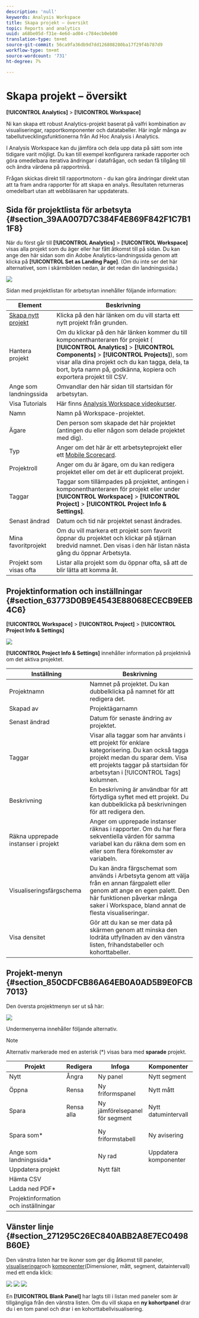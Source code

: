 ```yaml
---
description: 'null'
keywords: Analysis Workspace
title: Skapa projekt – översikt
topic: Reports and analytics
uuid: a68be05d-f31e-4e6d-ad04-c784ecb0eb00
translation-type: tm+mt
source-git-commit: 56ca9fa36db9d7dd126808280ba17f29f4b787d9
workflow-type: tm+mt
source-wordcount: '731'
ht-degree: 7%

---
```



# Skapa projekt – översikt

**[!UICONTROL Analytics]** > **[!UICONTROL Workspace]**

Ni kan skapa ett robust Analytics-projekt baserat på valfri kombination av visualiseringar, rapportkomponenter och datatabeller. Här ingår många av tabellutvecklingsfunktionerna från Ad Hoc Analysis i Analytics.

I Analysis Workspace kan du jämföra och dela upp data på sätt som inte tidigare varit möjligt. Du kan till exempel konfigurera rankade rapporter och göra omedelbara iterativa ändringar i datafrågan, och sedan få tillgång till och ändra värdena på rapportnivå.

Frågan skickas direkt till rapportmotorn - du kan göra ändringar direkt utan att ta fram andra rapporter för att skapa en analys. Resultaten returneras omedelbart utan att webbläsaren har uppdaterats.

## Sida för projektlista för arbetsyta {#section_39AA007D7C384F4E869F842F1C7B11F8}

När du först går till **[!UICONTROL Analytics]** > **[!UICONTROL Workspace]** visas alla projekt som du äger eller har fått åtkomst till på sidan. Du kan ange den här sidan som din Adobe Analytics-landningssida genom att klicka på **[!UICONTROL Set as Landing Page]**. (Om du inte ser det här alternativet, som i skärmbilden nedan, är det redan din landningssida.)

![](assets/sample-project.png)

Sidan med projektlistan för arbetsytan innehåller följande information:

| Element | Beskrivning |
|---|---|
| [Skapa nytt projekt](/help/analyze/analysis-workspace/build-workspace-project/t-freeform-project.md) | Klicka på den här länken om du vill starta ett nytt projekt från grunden. |
| Hantera projekt | Om du klickar på den här länken kommer du till komponenthanteraren för projekt ( **[!UICONTROL Analytics]** > **[!UICONTROL Components]** > **[!UICONTROL Projects]**), som visar alla dina projekt och du kan tagga, dela, ta bort, byta namn på, godkänna, kopiera och exportera projekt till CSV. |
| Ange som landningssida | Omvandlar den här sidan till startsidan för arbetsytan. |
| Visa Tutorials | Här finns [Analysis Workspace videokurser](https://docs.adobe.com/content/help/en/analytics-learn/tutorials/analysis-workspace/analysis-workspace-basics/analysis-workspace-introduction.html). |
| Namn | Namn på Workspace-projektet. |
| Ägare | Den person som skapade det här projektet (antingen du eller någon som delade projektet med dig). |
| Typ | Anger om det här är ett arbetsyteprojekt eller ett [Mobile Scorecard](https://docs.adobe.com/content/help/sv-SE/analytics/analyze/mobapp/home.html). |
| Projektroll | Anger om du är ägare, om du kan redigera projektet eller om det är ett duplicerat projekt. |
| Taggar | Taggar som tillämpades på projektet, antingen i komponenthanteraren för projekt eller under **[!UICONTROL Workspace]** > **[!UICONTROL Project]** > **[!UICONTROL Project Info & Settings]**. |
| Senast ändrad | Datum och tid när projektet senast ändrades. |
| Mina favoritprojekt | Om du vill markera ett projekt som favorit öppnar du projektet och klickar på stjärnan bredvid namnet. Den visas i den här listan nästa gång du öppnar Arbetsyta. |
| Projekt som visas ofta | Listar alla projekt som du öppnar ofta, så att de blir lätta att komma åt. |

## Projektinformation och inställningar {#section_63773D0B9E4543E88068ECECB9EEB4C6}

**[!UICONTROL Workspace]** > **[!UICONTROL Project]** > **[!UICONTROL Project Info & Settings]**

![](assets/projectinfo.png)

**[!UICONTROL Project Info & Settings]** innehåller information på projektnivå om det aktiva projektet.

| Inställning | Beskrivning |
|---|---|
| Projektnamn | Namnet på projektet. Du kan dubbelklicka på namnet för att redigera det. |
| Skapad av | Projektägarnamn |
| Senast ändrad | Datum för senaste ändring av projektet. |
| Taggar | Visar alla taggar som har använts i ett projekt för enklare kategorisering. Du kan också tagga projekt medan du sparar dem. Visa ett projekts taggar på startsidan för arbetsytan i [!UICONTROL Tags] kolumnen. |
| Beskrivning | En beskrivning är användbar för att förtydliga syftet med ett projekt. Du kan dubbelklicka på beskrivningen för att redigera den. |
| Räkna upprepade instanser i projekt | Anger om upprepade instanser räknas i rapporter. Om du har flera sekventiella värden för samma variabel kan du räkna dem som en eller som flera förekomster av variabeln. |
| Visualiseringsfärgschema | Du kan ändra färgschemat som används i Arbetsyta genom att välja från en annan färgpalett eller genom att ange en egen palett. Den här funktionen påverkar många saker i Workspace, bland annat de flesta visualiseringar. |
| Visa densitet | Gör att du kan se mer data på skärmen genom att minska den lodräta utfyllnaden av den vänstra listen, frihandstabeller och kohorttabeller. |

## Projekt-menyn {#section_850CDFCB86A64EB0A0AD5B9E0FCB7013}

Den översta projektmenyn ser ut så här:

![](assets/new-project-menus.png)

Undermenyerna innehåller följande alternativ.

>[!NOTE]
>
>Alternativ markerade med en asterisk (*) visas bara med **sparade** projekt.

| Projekt | Redigera | Infoga | Komponenter | Dela | Hjälp |
|---|---|---|---|---|---|
| Nytt | Ångra | Ny panel | Nytt segment | Dela projekt | Videor |
| Öppna | Rensa | Ny friformspanel | Nytt mått | Hämta projektlänk* | Snabbtangenter |
| Spara | Rensa alla | Ny jämförelsepanel för segment | Nytt datumintervall | Skicka fil nu* | Hjälpforum |
| Spara som* |  | Ny friformstabell | Ny avisering | Skicka fil enligt schema* |  |
| Ange som landningssida* |  | Ny rad | Uppdatera komponenter | Kuratera projektdata |  |
| Uppdatera projekt |  | Nytt fält |  |  |  |
| Hämta CSV |  |  |  |  |  |
| Ladda ned PDF* |  |  |  |  |  |
| Projektinformation och inställningar |  |  |  |  |  |

## Vänster linje {#section_271295C26EC840ABB2A8E7EC0498B60E}

Den vänstra listen har tre ikoner som ger dig åtkomst till paneler, [visualiseringar](/help/analyze/analysis-workspace/visualizations/freeform-analysis-visualizations.md)och [komponenter](/help/analyze/analysis-workspace/components/analysis-workspace-components.md)(Dimensioner, mått, segment, dataintervall) med ett enda klick:

![](assets/panels.png) ![](assets/visualizations.png) ![](assets/components.png)

En **[!UICONTROL Blank Panel]** har lagts till i listan med paneler som är tillgängliga från den vänstra listen. Om du vill skapa en **ny kohortpanel** drar du i en tom panel och drar i en kohorttabellvisualisering.
